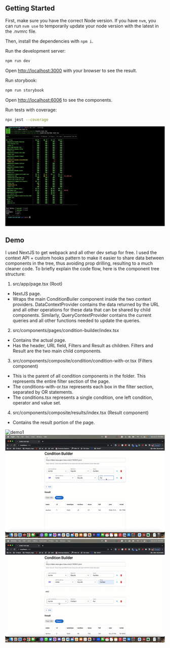 ## Getting Started

First, make sure you have the correct Node version. If you have `nvm`, you can run `nvm use` to temporarily update your node version with the latest in the .nvmrc file.

Then, install the dependencies with `npm i`.

Run the development server:

```bash
npm run dev
```

Open [http://localhost:3000](http://localhost:3000) with your browser to see the result.

Run storybook:

```bash
npm run storybook
```

Open [http://localhost:6006](http://localhost:6006) to see the components.

Run tests with coverage:

```bash
npx jest --coverage
```

![tests](./demos/tests.png)

## Demo

I used NextJS to get webpack and all other dev setup for free. I used the context API + custom hooks pattern to make it easier to share data between components in the tree, thus avoiding prop drilling, resulting to a much cleaner code. To briefly explain the code flow, here is the component tree structure:

1. src/app/page.tsx (Root)

- NextJS page.
- Wraps the main ConditionBuiler component inside the two context providers. DataContextProvider contains the data returned by the URL and all other operations for these data that can be shared by child components. Similarly, QueryContextProvider contains the current queries and all other functions needed to update the queries.

2. src/components/pages/condition-builder/index.tsx

- Contains the actual page.
- Has the header, URL field, Filters and Result as children. Filters and Result are the two main child components.

3. src/components/composite/condition/condition-with-or.tsx (Filters component)

- This is the parent of all condition components in the folder. This represents the entire filter section of the page.
- The conditions-with-or.tsx represents each box in the filter section, separated by OR statements.
- The conditions.tsx represents a single condition, one left condition, operator and value set.

4. src/components/composite/results/index.tsx (Result component)

- Contains the result portion of the page.

![demo1](./demos/demo1.gif)
![demo2](./demos/demo2.gif)
![demo3](./demos/demo3.gif)
